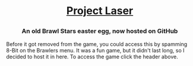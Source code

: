 <h1 align=center>

[Project Laser](nmac101.github.io/projectlaser)

</h1>

<h3 align=center>An old Brawl Stars easter egg, now hosted on GitHub</h3>

Before it got removed from the game, you could access this by spamming 8-Bit on the Brawlers menu. It was a fun game, but it didn't last long, so I decided to host it in here. To access the game click the header above.
